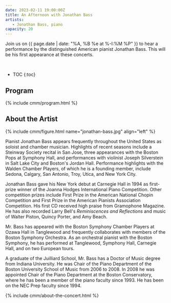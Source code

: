 ```yaml
---
date: 2023-02-11 19:00:00Z
title: An Afternoon with Jonathan Bass
artists: 
   - Jonathan Bass, piano
capacity: 20
---
```


Join us on {{ page.date | date: "%A, %B %e at %-I:%M %P" }} to hear a performance by the
distinguished American pianist Jonathan Bass. This will be his first appearance at these
concerts.

<br>

* TOC
{:toc}

## Program

{% include cmm/program.html %}

## About the Artist

{% include cmm/figure.html name="jonathan-bass.jpg" align="left" %}

Pianist Jonathan Bass appears frequently throughout the United States as soloist and chamber
musician. Highlights of recent seasons include a Steinway Society recital in San Jose, three
appearances with the Boston Pops at Symphony Hall, and performances with violinist Joseph
Silverstein in Salt Lake City and Boston's Jordan Hall.  Performance highlights with the
Walden Chamber Players, of which he is a founding member, include Sedona, Calgary, San
Antonio, Troy, Utica, and New York City.

Jonathan Bass gave his New York debut at Carnegie Hall in 1994 as first-prize winner of the
Joanna Hodges International Piano Competition.  Other competition prizes include First Prize
in the American National Chopin Competition and First Prize in the American Pianists
Association Competition. His first CD received high praise from Gramophone Magazine. He has
also recorded Larry Bell's *Reminiscences and Reflections* and music of Walter Piston,
Quincy Porter, and Amy Beach.

Mr. Bass has appeared with the Boston Symphony Chamber Players at Ozawa Hall in Tanglewood
and frequently collaborates with members of the Boston Symphony Orchestra. As an orchestral
pianist with the Boston Symphony, he has performed at Tanglewood, Symphony Hall, Carnegie
Hall, and on two European tours.

A graduate of the Juilliard School, Mr. Bass has a Doctor of Music degree from Indiana
University.  He was Chair of the Piano Department of the Boston University School of Music
from 2006 to 2008.  In 2008 he was appointed Chair of the Piano Department at the Boston
Conservatory, where he has been a member of the piano faculty since 1993.  He has been on
the NEC Prep faculty since 1994. 

{% include cmm/about-the-concert.html %}
